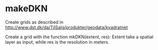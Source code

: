 # makeDKN
Create grids as described in http://www.dst.dk/da/TilSalg/produkter/geodata/kvadratnet

Create a grid with the function mkDKN(extent, res): Extent take a spatial layer as input, while res is the resolution in meters.